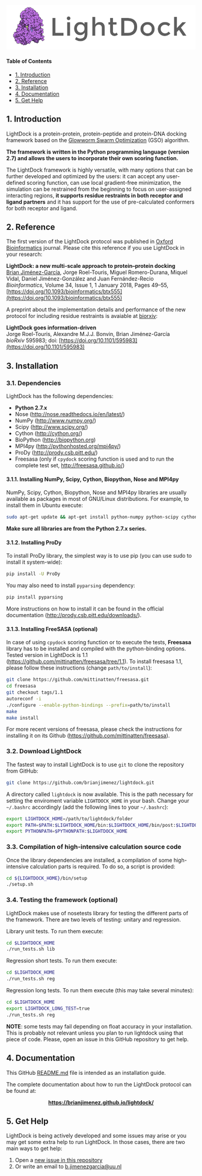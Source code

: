 ![LightDock](docs/media/lightdock_banner.png "LightDock")

#### Table of Contents

- [1. Introduction](#1-introduction)
- [2. Reference](#2-reference)
- [3. Installation](#3-installation)
- [4. Documentation](#4-documentation)
- [5. Get Help](#5-get-help)

## 1. Introduction
LightDock is a protein-protein, protein-peptide and protein-DNA docking framework based on the [Glowworm Swarm Optimization](https://link.springer.com/article/10.1007/s11721-008-0021-5) (GSO) algorithm.

**The framework is written in the Python programming language (version 2.7) and allows the users to incorporate their own scoring function.**

The LightDock framework is highly versatile, with many options that can be further developed and optimized by the users: it can accept any user-defined scoring function, can use local gradient-free minimization, the simulation can be restrained from the beginning to focus on user-assigned interacting regions, **it supports residue restraints in both receptor and ligand partners** and it has support for the use of pre-calculated conformers for both receptor and ligand.

## 2. Reference
The first version of the LightDock protocol was published in [Oxford Bioinformatics](https://academic.oup.com/bioinformatics) journal. Please cite this reference if you use LightDock in your research:

**LightDock: a new multi-scale approach to protein–protein docking**<br>
[Brian Jiménez-García](http://bjimenezgarcia.com), Jorge Roel-Touris, Miguel Romero-Durana, Miquel Vidal, Daniel Jiménez-González and Juan Fernández-Recio<br>
*Bioinformatics*, Volume 34, Issue 1, 1 January 2018, Pages 49–55, [https://doi.org/10.1093/bioinformatics/btx555](https://doi.org/10.1093/bioinformatics/btx555)

A preprint about the implementation details and performance of the new protocol for including residue restraints is avaiable at [biorxiv](https://www.biorxiv.org/content/10.1101/595983v1):

**LightDock goes information-driven**<br>
Jorge Roel-Touris, Alexandre M.J.J. Bonvin, Brian Jiménez-García<br>
*bioRxiv* 595983; doi: [https://doi.org/10.1101/595983](https://doi.org/10.1101/595983)

## 3. Installation
### 3.1. Dependencies
LightDock has the following dependencies:

* **Python 2.7.x**
* Nose (<http://nose.readthedocs.io/en/latest/>)
* NumPy (<http://www.numpy.org/>)
* Scipy (<http://www.scipy.org/>)
* Cython (<http://cython.org/>)
* BioPython (<http://biopython.org>)
* MPI4py (<http://pythonhosted.org/mpi4py/>)
* ProDy (<http://prody.csb.pitt.edu/>)
* Freesasa (only if `cpydock` scoring function is used and to run the complete test set, <http://freesasa.github.io/>)

#### 3.1.1. Installing NumPy, Scipy, Cython, Biopython, Nose and MPI4py
NumPy, Scipy, Cython, Biopython, Nose and MPI4py libraries are usually available as packages in most of GNU/Linux distributions. For example, to install them in Ubuntu execute:

```bash
sudo apt-get update && apt-get install python-numpy python-scipy cython python-biopython python-nose python-nose2 python-mpi4py
```

**Make sure all libraries are from the Python 2.7.x series.**

#### 3.1.2. Installing ProDy
To install ProDy library, the simplest way is to use pip (you can use sudo to install it system-wide):

```bash
pip install -U ProDy
```

You may also need to install `pyparsing` dependency:

```bash
pip install pyparsing
```

More instructions on how to install it can be found in the official documentation (<http://prody.csb.pitt.edu/downloads/>).


#### 3.1.3. Installing FreeSASA (optional)
In case of using `cpydock` scoring function or to execute the tests, **Freesasa** library has to be installed and compiled with the python-binding options. Tested version in 
LightDock is 1.1 (<https://github.com/mittinatten/freesasa/tree/1.1>). To install freesasa 1.1, please follow these instructions (change `path/to/install`):

```bash
git clone https://github.com/mittinatten/freesasa.git
cd freesasa
git checkout tags/1.1
autoreconf -i
./configure --enable-python-bindings --prefix=path/to/install
make
make install
```

For more recent versions of freesasa, please check the instructions for installing it on its Github (<https://github.com/mittinatten/freesasa>). 

### 3.2. Download LightDock
The fastest way to install LightDock is to use `git` to clone the repository from GitHub:

```bash
git clone https://github.com/brianjimenez/lightdock.git
```

A directory called `lightdock` is now available. This is the path necessary for setting the enviroment variable `LIGHTDOCK_HOME` in your bash. Change your `~/.bashrc` accordingly (add the following lines to your `~/.bashrc`):

```bash
export LIGHTDOCK_HOME=/path/to/lightdock/folder
export PATH=$PATH:$LIGHTDOCK_HOME/bin:$LIGHTDOCK_HOME/bin/post:$LIGHTDOCK_HOME/bin/support
export PYTHONPATH=$PYTHONPATH:$LIGHTDOCK_HOME
```

### 3.3. Compilation of high-intensive calculation source code
Once the library dependencies are installed, a compilation of some high-intensive calculation parts is required. To do so, a script is provided:

```bash
cd ${LIGHTDOCK_HOME}/bin/setup
./setup.sh
```

### 3.4. Testing the framework (optional)
LightDock makes use of nosetests library for testing the different parts of the framework. There are two levels of testing: unitary and regression. 

Library unit tests. To run them execute:

```bash
cd $LIGHTDOCK_HOME
./run_tests.sh lib
```

Regression short tests. To run them execute:

```bash
cd $LIGHTDOCK_HOME
./run_tests.sh reg
```

Regression long tests. To run them execute (this may take several minutes):

```bash
cd $LIGHTDOCK_HOME
export LIGHTDOCK_LONG_TEST=true
./run_tests.sh reg
```

**NOTE**: some tests may fail depending on float accuracy in your installation. This is probably not relevant unless you plan to run lightdock using that piece of code. Please, open an issue in this GitHub repository to get help.


## 4. Documentation

This GitHub [README.md](README.md) file is intended as an installation guide.

The complete documentation about how to run the LightDock protocol can be found at:

<p align="center">
	<b><a href="https://brianjimenez.github.io/lightdock">https://brianjimenez.github.io/lightdock/</a>
	</b>
</p>


## 5. Get Help

LightDock is being actively developed and some issues may arise or you may get some extra help to run LightDock. In those cases, there are two main ways to get help:

1. Open a [new issue in this repository](https://github.com/brianjimenez/lightdock/issues/new)
2. Or write an email to <b.jimenezgarcia@uu.nl>



